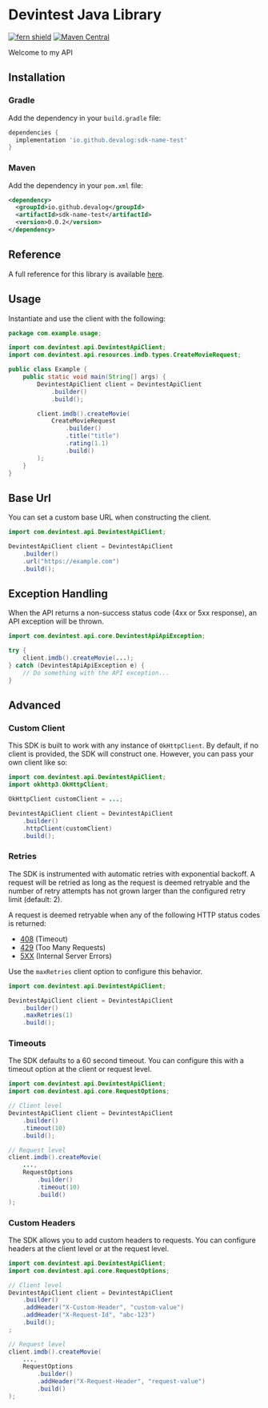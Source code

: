 # Devintest Java Library

[![fern shield](https://img.shields.io/badge/%F0%9F%8C%BF-Built%20with%20Fern-brightgreen)](https://buildwithfern.com?utm_source=github&utm_medium=github&utm_campaign=readme&utm_source=https%3A%2F%2Fgithub.com%2Fdevalog%2Fjava-sdk)
[![Maven Central](https://img.shields.io/maven-central/v/io.github.devalog/sdk-name-test)](https://central.sonatype.com/artifact/io.github.devalog/sdk-name-test)

Welcome to my API

## Installation

### Gradle

Add the dependency in your `build.gradle` file:

```groovy
dependencies {
  implementation 'io.github.devalog:sdk-name-test'
}
```

### Maven

Add the dependency in your `pom.xml` file:

```xml
<dependency>
  <groupId>io.github.devalog</groupId>
  <artifactId>sdk-name-test</artifactId>
  <version>0.0.2</version>
</dependency>
```

## Reference

A full reference for this library is available [here](https://github.com/devalog/java-sdk/blob/HEAD/./reference.md).

## Usage

Instantiate and use the client with the following:

```java
package com.example.usage;

import com.devintest.api.DevintestApiClient;
import com.devintest.api.resources.imdb.types.CreateMovieRequest;

public class Example {
    public static void main(String[] args) {
        DevintestApiClient client = DevintestApiClient
            .builder()
            .build();

        client.imdb().createMovie(
            CreateMovieRequest
                .builder()
                .title("title")
                .rating(1.1)
                .build()
        );
    }
}
```

## Base Url

You can set a custom base URL when constructing the client.

```java
import com.devintest.api.DevintestApiClient;

DevintestApiClient client = DevintestApiClient
    .builder()
    .url("https://example.com")
    .build();
```

## Exception Handling

When the API returns a non-success status code (4xx or 5xx response), an API exception will be thrown.

```java
import com.devintest.api.core.DevintestApiApiException;

try {
    client.imdb().createMovie(...);
} catch (DevintestApiApiException e) {
    // Do something with the API exception...
}
```

## Advanced

### Custom Client

This SDK is built to work with any instance of `OkHttpClient`. By default, if no client is provided, the SDK will construct one. 
However, you can pass your own client like so:

```java
import com.devintest.api.DevintestApiClient;
import okhttp3.OkHttpClient;

OkHttpClient customClient = ...;

DevintestApiClient client = DevintestApiClient
    .builder()
    .httpClient(customClient)
    .build();
```

### Retries

The SDK is instrumented with automatic retries with exponential backoff. A request will be retried as long
as the request is deemed retryable and the number of retry attempts has not grown larger than the configured
retry limit (default: 2).

A request is deemed retryable when any of the following HTTP status codes is returned:

- [408](https://developer.mozilla.org/en-US/docs/Web/HTTP/Status/408) (Timeout)
- [429](https://developer.mozilla.org/en-US/docs/Web/HTTP/Status/429) (Too Many Requests)
- [5XX](https://developer.mozilla.org/en-US/docs/Web/HTTP/Status/500) (Internal Server Errors)

Use the `maxRetries` client option to configure this behavior.

```java
import com.devintest.api.DevintestApiClient;

DevintestApiClient client = DevintestApiClient
    .builder()
    .maxRetries(1)
    .build();
```

### Timeouts

The SDK defaults to a 60 second timeout. You can configure this with a timeout option at the client or request level.

```java
import com.devintest.api.DevintestApiClient;
import com.devintest.api.core.RequestOptions;

// Client level
DevintestApiClient client = DevintestApiClient
    .builder()
    .timeout(10)
    .build();

// Request level
client.imdb().createMovie(
    ...,
    RequestOptions
        .builder()
        .timeout(10)
        .build()
);
```

### Custom Headers

The SDK allows you to add custom headers to requests. You can configure headers at the client level or at the request level.

```java
import com.devintest.api.DevintestApiClient;
import com.devintest.api.core.RequestOptions;

// Client level
DevintestApiClient client = DevintestApiClient
    .builder()
    .addHeader("X-Custom-Header", "custom-value")
    .addHeader("X-Request-Id", "abc-123")
    .build();
;

// Request level
client.imdb().createMovie(
    ...,
    RequestOptions
        .builder()
        .addHeader("X-Request-Header", "request-value")
        .build()
);
```
